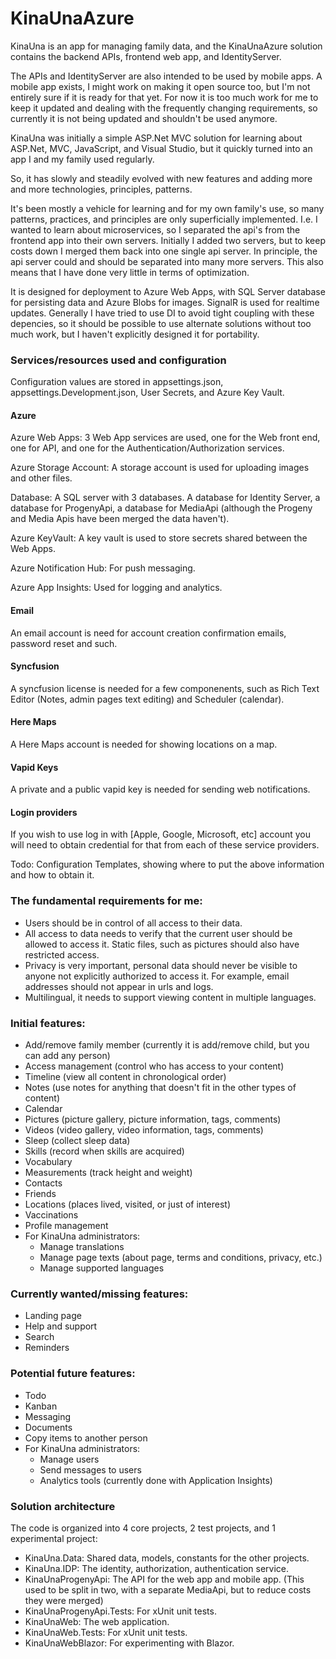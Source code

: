 # KinaUnaAzure


KinaUna is an app for managing family data, and the KinaUnaAzure solution contains the backend APIs, frontend web app, and IdentityServer.


The APIs and IdentityServer are also intended to be used by mobile apps.
A mobile app exists, I might work on making it open source too, but I'm not entirely sure if it is ready for that yet. 
For now it is too much work for me to keep it updated and dealing with the frequently changing requirements, so currently it is not being updated and shouldn't be used anymore.


KinaUna was initially a simple ASP.Net MVC solution for learning about ASP.Net, MVC, JavaScript, and Visual Studio, but it quickly turned into an app I and my family used regularly.


So, it has slowly and steadily evolved with new features and adding more and more technologies, principles, patterns.

It's been mostly a vehicle for learning and for my own family's use, so many patterns, practices, and principles are only superficially implemented. I.e. I wanted to learn about microservices, so I separated the api's from the frontend app into their own servers. 
Initially I added two servers, but to keep costs down I merged them back into one single api server. In principle, the api server could and should be separated into many more servers.
This also means that I have done very little in terms of optimization.

It is designed for deployment to Azure Web Apps, with SQL Server database for persisting data and Azure Blobs for images. SignalR is used for realtime updates.
Generally I have tried to use DI to avoid tight coupling with these depencies, so it should be possible to use alternate solutions without too much work, but I haven't explicitly designed it for portability.


### Services/resources used and configuration

Configuration values are stored in appsettings.json, appsettings.Development.json, User Secrets, and Azure Key Vault.


#### Azure

Azure Web Apps: 3 Web App services are used, one for the Web front end, one for API, and one for the Authentication/Authorization services.

Azure Storage Account: A storage account is used for uploading images and other files.

Database: A SQL server with 3 databases. A database for Identity Server, a database for ProgenyApi, a database for MediaApi (although the Progeny and Media Apis have been merged the data haven't).

Azure KeyVault: A key vault is used to store secrets shared between the Web Apps.

Azure Notification Hub: For push messaging.

Azure App Insights: Used for logging and analytics.


#### Email

An email account is need for account creation confirmation emails, password reset and such.


#### Syncfusion

A syncfusion license is needed for a few componenents, such as Rich Text Editor (Notes, admin pages text editing) and Scheduler (calendar).


#### Here Maps 

A Here Maps account is needed for showing locations on a map.


#### Vapid Keys
A private and a public vapid key is needed for sending web notifications.


#### Login providers

If you wish to use log in with [Apple, Google, Microsoft, etc] account you will need to obtain credential for that from each of these service providers.

Todo: Configuration Templates, showing where to put the above information and how to obtain it.


### The fundamental requirements for me:
- Users should be in control of all access to their data.
- All access to data needs to verify that the current user should be allowed to access it. Static files, such as pictures should also have restricted access.
- Privacy is very important, personal data should never be visible to anyone not explicitly authorized to access it. For example, email addresses should not appear in urls and logs.
- Multilingual, it needs to support viewing content in multiple languages.


### Initial features:
- Add/remove family member (currently it is add/remove child, but you can add any person)
- Access management (control who has access to your content)
- Timeline (view all content in chronological order)
- Notes (use notes for anything that doesn't fit in the other types of content)
- Calendar
- Pictures (picture gallery, picture information, tags, comments)
- Videos (video gallery, video information, tags, comments)
- Sleep (collect sleep data)
- Skills (record when skills are acquired)
- Vocabulary
- Measurements (track height and weight)
- Contacts
- Friends
- Locations (places lived, visited, or just of interest)
- Vaccinations
- Profile management
- For KinaUna administrators: 
    - Manage translations
    - Manage page texts (about page, terms and conditions, privacy, etc.)
    - Manage supported languages


### Currently wanted/missing features:
- Landing page
- Help and support
- Search
- Reminders


### Potential future features:
- Todo
- Kanban
- Messaging
- Documents
- Copy items to another person
- For KinaUna administrators: 
    - Manage users
    - Send messages to users
    - Analytics tools (currently done with Application Insights)


### Solution architecture
The code is organized into 4 core projects, 2 test projects, and 1 experimental project:
- KinaUna.Data: Shared data, models, constants for the other projects.
- KinaUna.IDP: The identity, authorization, authentication service.
- KinaUnaProgenyApi: The API for the web app and mobile app. (This used to be split in two, with a separate MediaApi, but to reduce costs they were merged)
- KinaUnaProgenyApi.Tests: For xUnit unit tests.
- KinaUnaWeb: The web application.
- KinaUnaWeb.Tests: For xUnit unit tests.
- KinaUnaWebBlazor: For experimenting with Blazor.

